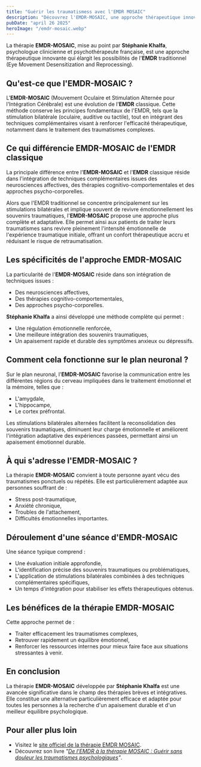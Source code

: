 ```yaml
---
title: "Guérir les traumatismess avec l'EMDR MOSAIC"
description: "Découvrez l'EMDR-MOSAIC, une approche thérapeutique innovante développée par Stéphanie Khalfa qui étend les possibilités de l'EMDR traditionnel pour traiter efficacement les traumatismes"
pubDate: "april 26 2025"
heroImage: "/emdr-mosaic.webp"
---
```


La thérapie **EMDR-MOSAIC**, mise au point par **Stéphanie Khalfa**, psychologue clinicienne et psychothérapeute française, est une approche thérapeutique innovante qui élargit les possibilités de l'**EMDR** traditionnel (Eye Movement Desensitization and Reprocessing).

## Qu'est-ce que l'EMDR-MOSAIC ?

L'**EMDR-MOSAIC** (Mouvement Oculaire et Stimulation Alternée pour l'Intégration Cérébrale) est une évolution de l'**EMDR** classique. Cette méthode conserve les principes fondamentaux de l'EMDR, tels que la stimulation bilatérale (oculaire, auditive ou tactile), tout en intégrant des techniques complémentaires visant à renforcer l'efficacité thérapeutique, notamment dans le traitement des traumatismes complexes.

## Ce qui différencie EMDR-MOSAIC de l'EMDR classique

La principale différence entre l'**EMDR-MOSAIC** et l'**EMDR** classique réside dans l'intégration de techniques complémentaires issues des neurosciences affectives, des thérapies cognitivo-comportementales et des approches psycho-corporelles.

Alors que l'EMDR traditionnel se concentre principalement sur les stimulations bilatérales et implique souvent de revivre émotionnellement les souvenirs traumatiques, l'**EMDR-MOSAIC** propose une approche plus complète et adaptative. Elle permet ainsi aux patients de traiter leurs traumatismes sans revivre pleinement l'intensité émotionnelle de l'expérience traumatique initiale, offrant un confort thérapeutique accru et réduisant le risque de retraumatisation.

## Les spécificités de l'approche EMDR-MOSAIC

La particularité de l'**EMDR-MOSAIC** réside dans son intégration de techniques issues :

- Des neurosciences affectives,
- Des thérapies cognitivo-comportementales,
- Des approches psycho-corporelles.

**Stéphanie Khalfa** a ainsi développé une méthode complète qui permet :

- Une régulation émotionnelle renforcée,
- Une meilleure intégration des souvenirs traumatiques,
- Un apaisement rapide et durable des symptômes anxieux ou dépressifs.

## Comment cela fonctionne sur le plan neuronal ?

Sur le plan neuronal, l'**EMDR-MOSAIC** favorise la communication entre les différentes régions du cerveau impliquées dans le traitement émotionnel et la mémoire, telles que :

- L'amygdale,
- L'hippocampe,
- Le cortex préfrontal.

Les stimulations bilatérales alternées facilitent la reconsolidation des souvenirs traumatiques, diminuent leur charge émotionnelle et améliorent l'intégration adaptative des expériences passées, permettant ainsi un apaisement émotionnel durable.

## À qui s'adresse l'EMDR-MOSAIC ?

La thérapie **EMDR-MOSAIC** convient à toute personne ayant vécu des traumatismes ponctuels ou répétés. Elle est particulièrement adaptée aux personnes souffrant de :

- Stress post-traumatique,
- Anxiété chronique,
- Troubles de l'attachement,
- Difficultés émotionnelles importantes.

## Déroulement d'une séance d'EMDR-MOSAIC

Une séance typique comprend :

- Une évaluation initiale approfondie,
- L'identification précise des souvenirs traumatiques ou problématiques,
- L'application de stimulations bilatérales combinées à des techniques complémentaires spécifiques,
- Un temps d'intégration pour stabiliser les effets thérapeutiques obtenus.

## Les bénéfices de la thérapie EMDR-MOSAIC

Cette approche permet de :

- Traiter efficacement les traumatismes complexes,
- Retrouver rapidement un équilibre émotionnel,
- Renforcer les ressources internes pour mieux faire face aux situations stressantes à venir.

## En conclusion

La thérapie **EMDR-MOSAIC** développée par **Stéphanie Khalfa** est une avancée significative dans le champ des thérapies brèves et intégratives. Elle constitue une alternative particulièrement efficace et adaptée pour toutes les personnes à la recherche d'un apaisement durable et d'un meilleur équilibre psychologique.

## Pour aller plus loin

- Visitez le [site officiel de la thérapie EMDR MOSAIC](https://therapiemosaic.com/).
- Découvrez son livre *"[De l’EMDR à la thérapie MOSAIC : Guérir sans douleur les traumatismes psychologiques](https://therapiemosaic.com/publications/)"*.
